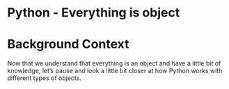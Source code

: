 # Python - Everything is object

# Background Context
Now that we understand that everything is an object and have a little bit of knowledge, let’s pause and look a little bit closer at how Python works with different types of objects.

